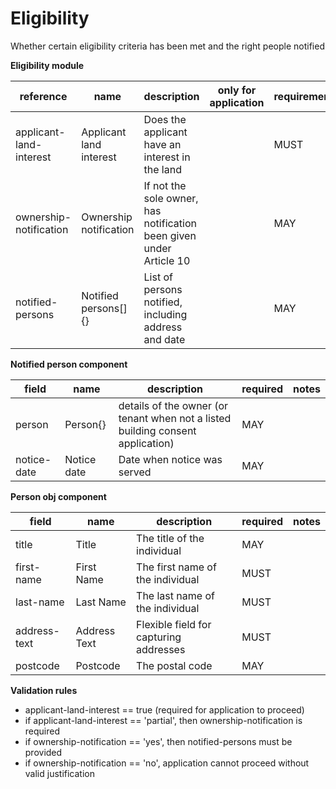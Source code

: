 # Eligibility

Whether certain eligibility criteria has been met and the right people notified

**Eligibility module**

| reference | name | description | only for application | requirement | notes |
| --- | --- | --- | --- | --- | --- |
| applicant-land-interest | Applicant land interest | Does the applicant have an interest in the land |  | MUST |  |
| ownership-notification | Ownership notification | If not the sole owner, has notification been given under Article 10 |  | MAY | Select from the **yes-no-not-applicable** enum |
| notified-persons | Notified persons[]{} | List of persons notified, including address and date |  | MAY | Rule: is a MUST if `ownership-notification` is `True` |


**Notified person component**

field | name | description | required | notes
-- | -- | -- | -- | --
person | Person{} | details of the owner (or tenant when not a listed building consent application) | MAY | 
notice-date | Notice date | Date when notice was served | MAY | 


**Person obj component**

field | name | description | required | notes
-- | -- | -- | -- | --
title | Title | The title of the individual | MAY | 
first-name | First Name | The first name of the individual | MUST | 
last-name | Last Name | The last name of the individual | MUST | 
address-text | Address Text | Flexible field for capturing addresses | MUST | 
postcode | Postcode | The postal code | MAY | 

**Validation rules**

- applicant-land-interest == true (required for application to proceed)
- if applicant-land-interest == 'partial', then ownership-notification is required
- if ownership-notification == 'yes', then notified-persons must be provided
- if ownership-notification == 'no', application cannot proceed without valid justification